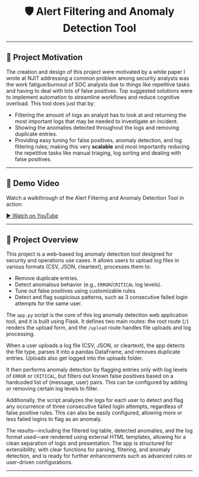 <h1 align="center">🛡️ Alert Filtering and Anomaly Detection Tool</h1>
<hr/>

<h2>📄 Project Motivation</h2>
<p>
  The creation and design of this project were motivated by a white paper I wrote at NJIT addressing a common problem among security analysts was the work fatigue/burnout of SOC analysts due to things like repetitive tasks and having to deal with lots of false positives. Top suggested solutions were to implement automation to streamline workflows and reduce cognitive overload. This tool does just that by:
</p>
<ul>
  <li>Filtering the amount of logs an analyst has to look at and returning the most important logs that may be needed to investigate an incident.</li>
  <li>Showing the anomalies detected throughout the logs and removing duplicate entries.</li>
  <li>Providing easy tuning for false positives, anomaly detection, and log filtering rules; making this very <strong>scalable</strong> and most importantly reducing the repetitive tasks like manual triaging, log sorting and dealing with false positives.</li>
</ul>
<hr/>

<h2>🎥 Demo Video</h2>
<p>
  Watch a walkthrough of the Alert Filtering and Anomaly Detection Tool in action:
</p>
  <a href="https://youtu.be/y83ytWBb1W8" target="_blank">
    ▶️ Watch on YouTube
  </a>
</div>
<hr/>
<h2>📘 Project Overview</h2>

<p>
This project is a web-based log anomaly detection tool designed for security and operations use cases. It allows users to upload log files in various formats (CSV, JSON, cleartext), processes them to:
</p>

<ul>
  <li>Remove duplicate entries.</li>
  <li>Detect anomalous behavior (e.g., <code>ERROR</code>/<code>CRITICAL</code> log levels).</li>
  <li>Tune out false positives using customizable rules.</li>
  <li>Detect and flag suspicious patterns, such as 3 consecutive failed login attempts for the same user.</li>
</ul>

<p>
The <code>app.py</code> script is the core of this log anomaly detection web application tool, and it is built using Flask. It defines two main routes: the root route (<code>/</code>) renders the upload form, and the <code>/upload</code> route handles file uploads and log processing.
</p>

<p>
When a user uploads a log file (CSV, JSON, or cleartext), the app detects the file type, parses it into a pandas DataFrame, and removes duplicate entries. Uploads also get logged into the uploads folder.
</p>

<p>
It then performs anomaly detection by flagging entries only with log levels of <code>ERROR</code> or <code>CRITICAL</code>, but filters out known false positives based on a hardcoded list of (message, user) pairs. This can be configured by adding or removing certain log levels to filter.
</p>

<p>
Additionally, the script analyzes the logs for each user to detect and flag any occurrence of three consecutive failed login attempts, regardless of false positive rules. This can also be easily configured, allowing more or less failed logins to flag as an anomaly.
</p>

<p>
The results—including the filtered log table, detected anomalies, and the log format used—are rendered using external HTML templates, allowing for a clean separation of logic and presentation. The app is structured for extensibility, with clear functions for parsing, filtering, and anomaly detection, and is ready for further enhancements such as advanced rules or user-driven configurations.
</p>

<hr/>
